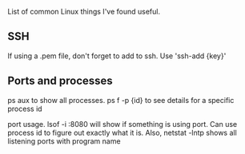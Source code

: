 [title:Linux Notes]: /
[date:2012-08-24]: /
[menu:Linux]: /

List of common Linux things I've found useful.

## SSH

If using a .pem file, don't forget to add to ssh. Use 'ssh-add {key}'

## Ports and processes
ps aux to show all processes. ps f -p {id} to see details for a specific process id

port usage. lsof -i :8080 will show if something is using port. Can use process id to figure out exactly what it is. Also, netstat -lntp shows all listening ports with program name
